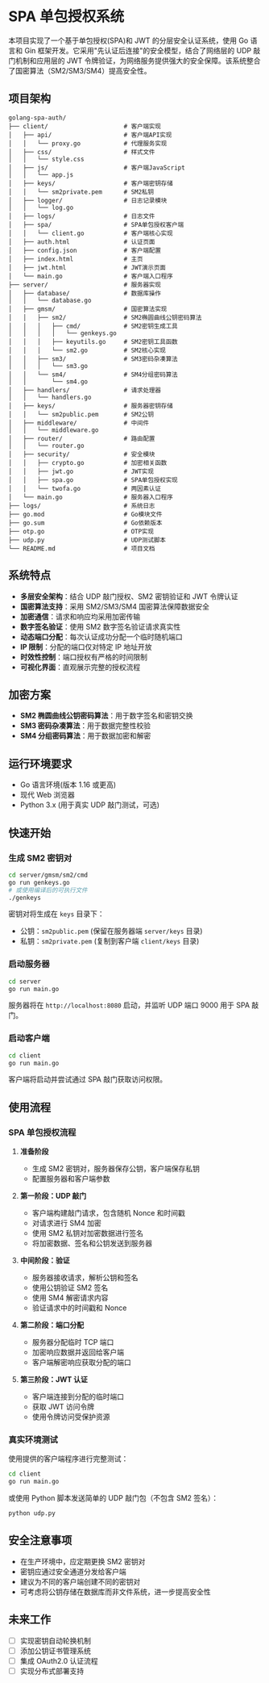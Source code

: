 # SPA 单包授权系统

本项目实现了一个基于单包授权(SPA)和 JWT 的分层安全认证系统，使用 Go 语言和 Gin 框架开发。它采用"先认证后连接"的安全模型，结合了网络层的 UDP 敲门机制和应用层的 JWT 令牌验证，为网络服务提供强大的安全保障。该系统整合了国密算法（SM2/SM3/SM4）提高安全性。

## 项目架构

```
golang-spa-auth/
├── client/                     # 客户端实现
│   ├── api/                    # 客户端API实现
│   │   └── proxy.go            # 代理服务实现
│   ├── css/                    # 样式文件
│   │   └── style.css
│   ├── js/                     # 客户端JavaScript
│   │   └── app.js
│   ├── keys/                   # 客户端密钥存储
│   │   └── sm2private.pem      # SM2私钥
│   ├── logger/                 # 日志记录模块
│   │   └── log.go
│   ├── logs/                   # 日志文件
│   ├── spa/                    # SPA单包授权客户端
│   │   └── client.go           # 客户端核心实现
│   ├── auth.html               # 认证页面
│   ├── config.json             # 客户端配置
│   ├── index.html              # 主页
│   ├── jwt.html                # JWT演示页面
│   └── main.go                 # 客户端入口程序
├── server/                     # 服务器实现
│   ├── database/               # 数据库操作
│   │   └── database.go
│   ├── gmsm/                   # 国密算法实现
│   │   ├── sm2/                # SM2椭圆曲线公钥密码算法
│   │   │   ├── cmd/            # SM2密钥生成工具
│   │   │   │   └── genkeys.go
│   │   │   ├── keyutils.go     # SM2密钥工具函数
│   │   │   └── sm2.go          # SM2核心实现
│   │   ├── sm3/                # SM3密码杂凑算法
│   │   │   └── sm3.go
│   │   └── sm4/                # SM4分组密码算法
│   │       └── sm4.go
│   ├── handlers/               # 请求处理器
│   │   └── handlers.go
│   ├── keys/                   # 服务器密钥存储
│   │   └── sm2public.pem       # SM2公钥
│   ├── middleware/             # 中间件
│   │   └── middleware.go
│   ├── router/                 # 路由配置
│   │   └── router.go
│   ├── security/               # 安全模块
│   │   ├── crypto.go           # 加密相关函数
│   │   ├── jwt.go              # JWT实现
│   │   ├── spa.go              # SPA单包授权实现
│   │   └── twofa.go            # 两因素认证
│   └── main.go                 # 服务器入口程序
├── logs/                       # 系统日志
├── go.mod                      # Go模块文件
├── go.sum                      # Go依赖版本
├── otp.go                      # OTP实现
├── udp.py                      # UDP测试脚本
└── README.md                   # 项目文档
```

## 系统特点

- **多层安全架构**：结合 UDP 敲门授权、SM2 密钥验证和 JWT 令牌认证
- **国密算法支持**：采用 SM2/SM3/SM4 国密算法保障数据安全
- **加密通信**：请求和响应均采用加密传输
- **数字签名验证**：使用 SM2 数字签名验证请求真实性
- **动态端口分配**：每次认证成功分配一个临时随机端口
- **IP 限制**：分配的端口仅对特定 IP 地址开放
- **时效性控制**：端口授权有严格的时间限制
- **可视化界面**：直观展示完整的授权流程

## 加密方案

- **SM2 椭圆曲线公钥密码算法**：用于数字签名和密钥交换
- **SM3 密码杂凑算法**：用于数据完整性校验
- **SM4 分组密码算法**：用于数据加密和解密

## 运行环境要求

- Go 语言环境(版本 1.16 或更高)
- 现代 Web 浏览器
- Python 3.x (用于真实 UDP 敲门测试，可选)

## 快速开始

### 生成 SM2 密钥对

```bash
cd server/gmsm/sm2/cmd
go run genkeys.go
# 或使用编译后的可执行文件
./genkeys
```

密钥对将生成在 `keys` 目录下：

- 公钥：`sm2public.pem` (保留在服务器端 `server/keys` 目录)
- 私钥：`sm2private.pem` (复制到客户端 `client/keys` 目录)

### 启动服务器

```bash
cd server
go run main.go
```

服务器将在 `http://localhost:8080` 启动，并监听 UDP 端口 9000 用于 SPA 敲门。

### 启动客户端

```bash
cd client
go run main.go
```

客户端将启动并尝试通过 SPA 敲门获取访问权限。

## 使用流程

### SPA 单包授权流程

1. **准备阶段**

   - 生成 SM2 密钥对，服务器保存公钥，客户端保存私钥
   - 配置服务器和客户端参数

2. **第一阶段：UDP 敲门**

   - 客户端构建敲门请求，包含随机 Nonce 和时间戳
   - 对请求进行 SM4 加密
   - 使用 SM2 私钥对加密数据进行签名
   - 将加密数据、签名和公钥发送到服务器

3. **中间阶段：验证**

   - 服务器接收请求，解析公钥和签名
   - 使用公钥验证 SM2 签名
   - 使用 SM4 解密请求内容
   - 验证请求中的时间戳和 Nonce

4. **第二阶段：端口分配**

   - 服务器分配临时 TCP 端口
   - 加密响应数据并返回给客户端
   - 客户端解密响应获取分配的端口

5. **第三阶段：JWT 认证**
   - 客户端连接到分配的临时端口
   - 获取 JWT 访问令牌
   - 使用令牌访问受保护资源

### 真实环境测试

使用提供的客户端程序进行完整测试：

```bash
cd client
go run main.go
```

或使用 Python 脚本发送简单的 UDP 敲门包（不包含 SM2 签名）：

```bash
python udp.py
```

## 安全注意事项

- 在生产环境中，应定期更换 SM2 密钥对
- 密钥应通过安全通道分发给客户端
- 建议为不同的客户端创建不同的密钥对
- 可考虑将公钥存储在数据库而非文件系统，进一步提高安全性

## 未来工作

- [ ] 实现密钥自动轮换机制
- [ ] 添加公钥证书管理系统
- [ ] 集成 OAuth2.0 认证流程
- [ ] 实现分布式部署支持
